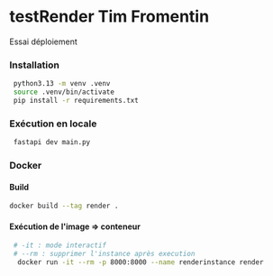 # testRender Tim Fromentin
Essai déploiement

### Installation

```bash
 python3.13 -m venv .venv
 source .venv/bin/activate
 pip install -r requirements.txt
```

### Exécution en locale
```bash
 fastapi dev main.py
```

### Docker
#### Build
```bash
docker build --tag render .
```

#### Exécution de l'image => conteneur
```bash
 # -it : mode interactif
 # --rm : supprimer l'instance après execution
  docker run -it --rm -p 8000:8000 --name renderinstance render
```